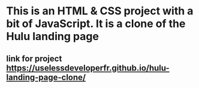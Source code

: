 # This is an HTML & CSS project with a bit of JavaScript. It is a clone of the Hulu landing page
## link for project https://uselessdeveloperfr.github.io/hulu-landing-page-clone/
